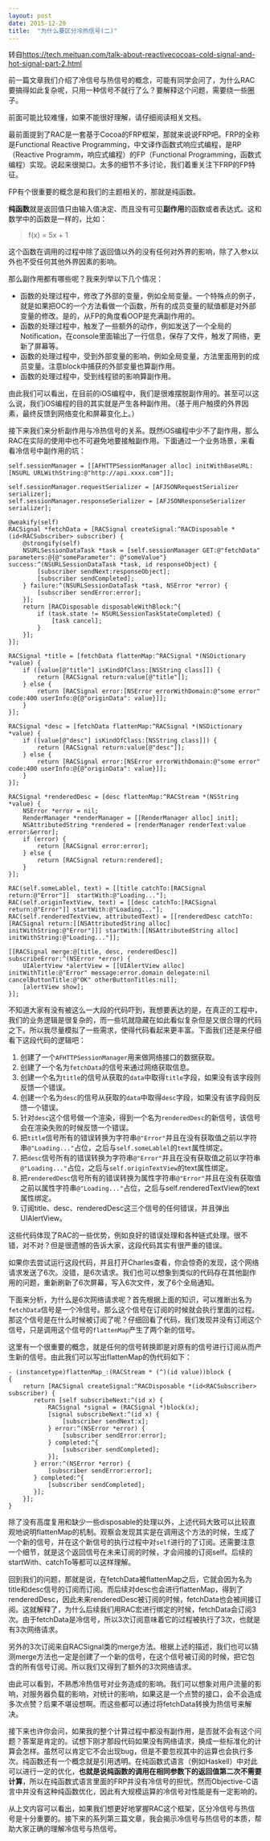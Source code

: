 ```yaml
---
layout: post
date: 2015-12-20
title:  "为什么要区分冷热信号(二)"
---
```


转自<https://tech.meituan.com/talk-about-reactivecocoas-cold-signal-and-hot-signal-part-2.html>

前一篇文章我们介绍了冷信号与热信号的概念，可能有同学会问了，为什么RAC要搞得如此复杂呢，只用一种信号不就行了么？要解释这个问题，需要绕一些圈子。

前面可能比较难懂，如果不能很好理解，请仔细阅读相关文档。

最前面提到了RAC是一套基于Cocoa的FRP框架，那就来说说FRP吧。FRP的全称是Functional Reactive Programming，中文译作函数式响应式编程，是RP（Reactive Programm，响应式编程）的FP（Functional Programming，函数式编程）实现。说起来很拗口。太多的细节不多讨论，我们着重关注下FRP的FP特征。

FP有个很重要的概念是和我们的主题相关的，那就是纯函数。

**纯函数**就是返回值只由输入值决定、而且没有可见**副作用**的函数或者表达式。这和数学中的函数是一样的，比如：

>f(x) = 5x + 1

这个函数在调用的过程中除了返回值以外的没有任何对外界的影响，除了入参x以外也不受任何其他外界因素的影响。

那么副作用都有哪些呢？我来列举以下几个情况：

* 函数的处理过程中，修改了外部的变量，例如全局变量。一个特殊点的例子，就是如果把OC的一个方法看做一个函数，所有的成员变量的赋值都是对外部变量的修改。是的，从FP的角度看OOP是充满副作用的。
* 函数的处理过程中，触发了一些额外的动作，例如发送了一个全局的Notification，在console里面输出了一行信息，保存了文件，触发了网络，更新了屏幕等。
* 函数的处理过程中，受到外部变量的影响，例如全局变量，方法里面用到的成员变量。注意block中捕获的外部变量也算副作用。
* 函数的处理过程中，受到线程锁的影响算副作用。

由此我们可以看出，在目前的iOS编程中，我们是很难摆脱副作用的。甚至可以这么说，我们iOS编程的目的其实就是产生各种副作用。（基于用户触摸的外界因素，最终反馈到网络变化和屏幕变化上。）

接下来我们来分析副作用与冷热信号的关系。既然iOS编程中少不了副作用，那么RAC在实际的使用中也不可避免地要接触副作用。下面通过一个业务场景，来看看冷信号中副作用的坑：


    self.sessionManager = [[AFHTTPSessionManager alloc] initWithBaseURL:[NSURL URLWithString:@"http://api.xxxx.com"]];

    self.sessionManager.requestSerializer = [AFJSONRequestSerializer serializer];
    self.sessionManager.responseSerializer = [AFJSONResponseSerializer serializer];

    @weakify(self)
    RACSignal *fetchData = [RACSignal createSignal:^RACDisposable *(id<RACSubscriber> subscriber) {
        @strongify(self)
        NSURLSessionDataTask *task = [self.sessionManager GET:@"fetchData" parameters:@{@"someParameter": @"someValue"} success:^(NSURLSessionDataTask *task, id responseObject) {
            [subscriber sendNext:responseObject];
            [subscriber sendCompleted];
        } failure:^(NSURLSessionDataTask *task, NSError *error) {
            [subscriber sendError:error];
        }];
        return [RACDisposable disposableWithBlock:^{
            if (task.state != NSURLSessionTaskStateCompleted) {
                [task cancel];
            }
        }];
    }];

    RACSignal *title = [fetchData flattenMap:^RACSignal *(NSDictionary *value) {
        if ([value[@"title"] isKindOfClass:[NSString class]]) {
            return [RACSignal return:value[@"title"]];
        } else {
            return [RACSignal error:[NSError errorWithDomain:@"some error" code:400 userInfo:@{@"originData": value}]];
        }
    }];

    RACSignal *desc = [fetchData flattenMap:^RACSignal *(NSDictionary *value) {
        if ([value[@"desc"] isKindOfClass:[NSString class]]) {
            return [RACSignal return:value[@"desc"]];
        } else {
            return [RACSignal error:[NSError errorWithDomain:@"some error" code:400 userInfo:@{@"originData": value}]];
        }
    }];

    RACSignal *renderedDesc = [desc flattenMap:^RACStream *(NSString *value) {
        NSError *error = nil;
        RenderManager *renderManager = [[RenderManager alloc] init];
        NSAttributedString *rendered = [renderManager renderText:value error:&error];
        if (error) {
            return [RACSignal error:error];
        } else {
            return [RACSignal return:rendered];
        }
    }];

    RAC(self.someLablel, text) = [[title catchTo:[RACSignal return:@"Error"]]  startWith:@"Loading..."];
    RAC(self.originTextView, text) = [[desc catchTo:[RACSignal return:@"Error"]] startWith:@"Loading..."];
    RAC(self.renderedTextView, attributedText) = [[renderedDesc catchTo:[RACSignal return:[[NSAttributedString alloc] initWithString:@"Error"]]] startWith:[[NSAttributedString alloc] initWithString:@"Loading..."]];

    [[RACSignal merge:@[title, desc, renderedDesc]] subscribeError:^(NSError *error) {
        UIAlertView *alertView = [[UIAlertView alloc] initWithTitle:@"Error" message:error.domain delegate:nil cancelButtonTitle:@"OK" otherButtonTitles:nil];
        [alertView show];
    }];
不知道大家有没有被这么一大段的代码吓到，我想要表达的是，在真正的工程中，我们的业务逻辑是很复杂的，而一些坑就隐藏在如此看似复杂但是又很合理的代码之下。所以我尽量模拟了一些需求，使得代码看起来更丰富。下面我们还是来仔细看下这段代码的逻辑吧：

1. 创建了一个`AFHTTPSessionManager`用来做网络接口的数据获取。
2. 创建了一个名为`fetchData`的信号来通过网络获取信息。
3. 创建一个名为`title`的信号从获取的`data`中取得`title`字段，如果没有该字段则反馈一个错误。
4. 创建一个名为`desc`的信号从获取的`data`中取得`desc`字段，如果没有该字段则反馈一个错误。
5. 针对`desc`这个信号做一个渲染，得到一个名为`renderedDesc`的新信号，该信号会在渲染失败的时候反馈一个错误。
6. 把`title`信号所有的错误转换为字符串`@"Error"`并且在没有获取值之前以字符串`@"Loading..."`占位，之后与`self.someLablel`的`text`属性绑定。
7. 把`desc`信号所有的错误转换为字符串`@"Error"`并且在没有获取值之前以字符串`@"Loading..."`占位，之后与`self.originTextView`的text属性绑定。
8. 把`renderedDesc`信号所有的错误转换为属性字符串`@"Error"`并且在没有获取值之前以属性字符串`@"Loading..."`占位，之后与self.renderedTextView的text属性绑定。
9. 订阅title、desc、renderedDesc这三个信号的任何错误，并且弹出UIAlertView。

这些代码体现了RAC的一些优势，例如良好的错误处理和各种链式处理。很不错，对不对？但是很遗憾的告诉大家，这段代码其实有很严重的错误。

如果你去尝试运行这段代码，并且打开Charles查看，你会惊奇的发现，这个网络请求发送了6次。没错，是6次请求。我们也可以想象到类似的代码存在其他副作用的问题，重新刷新了6次屏幕，写入6次文件，发了6个全局通知。

下面来分析，为什么是6次网络请求呢？首先根据上面的知识，可以推断出名为`fetchData`信号是一个冷信号。那么这个信号在订阅的时候就会执行里面的过程。那这个信号是在什么时候被订阅了呢？仔细回看了代码，我们发现并没有订阅这个信号，只是调用这个信号的`flattenMap`产生了两个新的信号。

这里有一个很重要的概念，就是任何的信号转换即是对原有的信号进行订阅从而产生新的信号。由此我们可以写出flattenMap的伪代码如下：


	- (instancetype)flattenMap_:(RACStream * (^)(id value))block {
	{
	    return [RACSignal createSignal:^RACDisposable *(id<RACSubscriber> subscriber) {
	       return [self subscribeNext:^(id x) {
	           RACSignal *signal = (RACSignal *)block(x);
	           [signal subscribeNext:^(id x) {
	               [subscriber sendNext:x];
	           } error:^(NSError *error) {
	               [subscriber sendError:error];
	           } completed:^{
	               [subscriber sendCompleted];
	           }];
	       } error:^(NSError *error) {
	           [subscriber sendError:error];
	       } completed:^{
	           [subscriber sendCompleted];
	       }];
	    }];
	}
除了没有高度复用和缺少一些disposable的处理以外，上述代码大致可以比较直观地说明flattenMap的机制。观察会发现其实是在调用这个方法的时候，生成了一个新的信号，并在这个新信号的执行过程中对`self`进行的了订阅。还需要注意一个细节，就是这个返回信号在未来订阅的时候，才会间接的订阅self。后续的startWith、catchTo等都可以这样理解。

回到我们的问题，那就是说，在fetchData被flattenMap之后，它就会因为名为title和desc信号的订阅而订阅。而后续对desc也会进行flattenMap，得到了renderedDesc，因此未来renderedDesc被订阅的时候，fetchData也会被间接订阅。这就解释了，为什么后续我们用RAC宏进行绑定的时候，fetchData会订阅3次。由于fetchData是冷信号，所以3次订阅意味着它的过程被执行了3次，也就是有3次网络请求。

另外的3次订阅来自RACSignal类的merge方法。根据上述的描述，我们也可以猜测merge方法也一定是创建了一个新的信号，在这个信号被订阅的时候，把它包含的所有信号订阅。所以我们又得到了额外的3次网络请求。

由此可以看到，不熟悉冷热信号对业务造成的影响。我们可以想象对用户流量的影响，对服务器负载的影响，对统计的影响，如果这是一个点赞的接口，会不会造成多次点赞？后果不堪设想啊。而这些都可以通过将fetchData转换为热信号来解决。

接下来也许你会问，如果我的整个计算过程中都没有副作用，是否就不会有这个问题？答案是肯定的。试想下刚才那段代码如果没有网络请求，换成一些标准化的计算会怎样。虽然可以肯定它不会出现bug，但是不要忽视其中的运算也会执行多次。纯函数还有一个概念就是引用透明。在纯函数式语言（例如Haskell）中对此可以进行一定的优化，**也就是说纯函数的调用在相同参数下的返回值第二次不需要计算**，所以在纯函数式语言里面的FRP并没有冷信号的担忧。然而Objective-C语言中并没有这种纯函数优化，因此有大规模运算的冷信号对性能是有一定影响的。

从上文内容可以看出，如果我们想更好地掌握RAC这个框架，区分冷信号与热信号是十分重要的。接下来的系列第三篇文章，我会揭示冷信号与热信号的本质，帮助大家正确的理解冷信号与热信号。